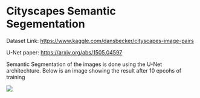 # Cityscapes Semantic Segementation
Dataset Link: https://www.kaggle.com/dansbecker/cityscapes-image-pairs

U-Net paper: https://arxiv.org/abs/1505.04597

Semantic Segmentation of the images is done using the U-Net architechture.
Below is an image showing the result after 10 epcohs of training

<img src = "/generated_img.png">



